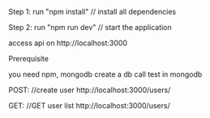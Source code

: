 Step 1:
run "npm install" // install all dependencies 

Step 2:
run "npm run dev" // start the application 

access api on http://localhost:3000

Prerequisite

you need npm, mongodb
create a db call test in mongodb


POST: //create user
http://localhost:3000/users/

GET: //GET user list
http://localhost:3000/users/
